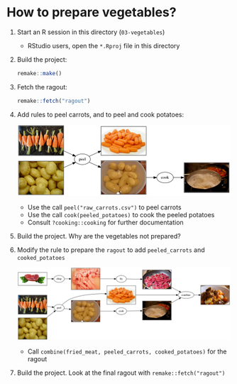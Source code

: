 # How to prepare vegetables?

1. Start an R session in this directory (`03-vegetables`)
    - RStudio users, open the `*.Rproj` file in this directory
1. Build the project:
    ```r
    remake::make()
    ```
1. Fetch the ragout:
    ```r
    remake::fetch("ragout")
    ```
1. Add rules to peel carrots, and to peel and cook potatoes:
    
    ![new rules](vegetables.png)
    
    - Use the call `peel("raw_carrots.csv")` to peel carrots
    - Use the call `cook(peeled_potatoes)` to cook the peeled potatoes
    - Consult `?cooking::cooking` for further documentation

1. Build the project. Why are the vegetables not prepared?
1. Modify the rule to prepare the `ragout` to add `peeled_carrots` and `cooked_potatoes`
    
    ![new rules](from-raw.png)
    
    - Call `combine(fried_meat, peeled_carrots, cooked_potatoes)` for the ragout

1. Build the project. Look at the final ragout with `remake::fetch("ragout")`
